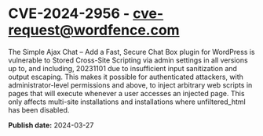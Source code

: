 # CVE-2024-2956 - cve-request@wordfence.com

The Simple Ajax Chat – Add a Fast, Secure Chat Box plugin for WordPress is vulnerable to Stored Cross-Site Scripting via admin settings in all versions up to, and including, 20231101 due to insufficient input sanitization and output escaping. This makes it possible for authenticated attackers, with administrator-level permissions and above, to inject arbitrary web scripts in pages that will execute whenever a user accesses an injected page. This only affects multi-site installations and installations where unfiltered_html has been disabled.

**Publish date:** 2024-03-27
